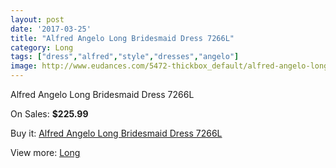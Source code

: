 ```yaml
---
layout: post
date: '2017-03-25'
title: "Alfred Angelo Long Bridesmaid Dress 7266L"
category: Long
tags: ["dress","alfred","style","dresses","angelo"]
image: http://www.eudances.com/5472-thickbox_default/alfred-angelo-long-bridesmaid-dress-7266l.jpg
---
```

Alfred Angelo Long Bridesmaid Dress 7266L

On Sales: **$225.99**
<a href="https://www.eudances.com/en/long/1877-alfred-angelo-long-bridesmaid-dress-7266l.html"><amp-img layout="responsive" width="600" height="600" src="//www.eudances.com/5472-thickbox_default/alfred-angelo-long-bridesmaid-dress-7266l.jpg" alt="Alfred Angelo Long Bridesmaid Dress 7266L 0" /></a>
<a href="https://www.eudances.com/en/long/1877-alfred-angelo-long-bridesmaid-dress-7266l.html"><amp-img layout="responsive" width="600" height="600" src="//www.eudances.com/5473-thickbox_default/alfred-angelo-long-bridesmaid-dress-7266l.jpg" alt="Alfred Angelo Long Bridesmaid Dress 7266L 1" /></a>

Buy it: [Alfred Angelo Long Bridesmaid Dress 7266L](https://www.eudances.com/en/long/1877-alfred-angelo-long-bridesmaid-dress-7266l.html "Alfred Angelo Long Bridesmaid Dress 7266L")

View more: [Long](https://www.eudances.com/en/21-long "Long")